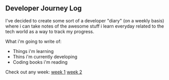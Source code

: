 ## Developer Journey Log

I've decided to create some sort of a developer "diary" (on a weekly basis) where i can take notes of the awesome stuff i learn everyday related to the tech world as a way to track my progress.

What i'm going to write of:
- Things i'm learning
- Thins i'm currently developing
- Coding books i'm reading

Check out any week:
[week 1](https://github.com/Glazzes/DevJourney/tree/main/week1)
[week 2](https://github.com/Glazzes/DevJourney/tree/main/week2)
